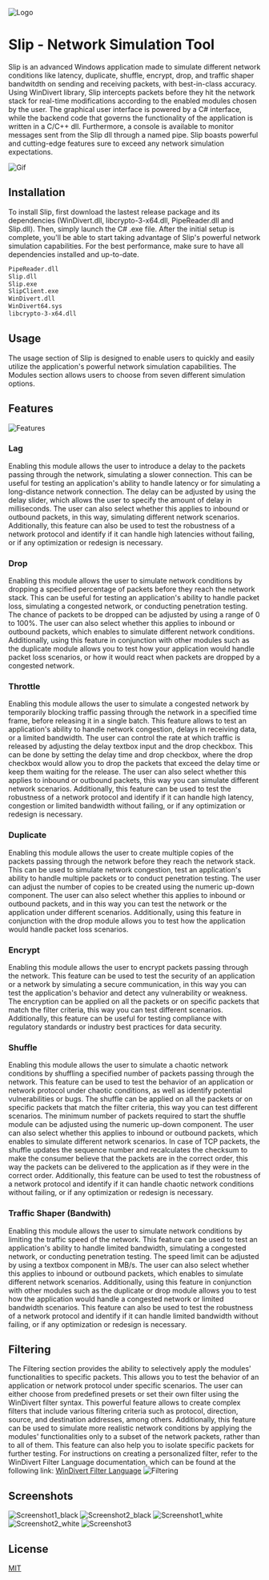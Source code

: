 
![Logo](https://github.com/rmdezz/Slip---Network-Simulation-Tool/blob/master/logo_png.png)


# Slip - Network Simulation Tool

Slip is an advanced Windows application made to simulate different network conditions like latency, duplicate, shuffle, encrypt, drop, and traffic shaper bandwitdth on sending and receiving packets, with best-in-class accuracy. Using WinDivert library, Slip intercepts packets before they hit the network stack for real-time modifications according to the enabled modules chosen by the user. The graphical user interface is powered by a C# interface, while the backend code that governs the functionality of the application is written in a C/C++ dll. Furthermore, a console is available to monitor messages sent from the Slip dll through a named pipe. Slip boasts powerful and cutting-edge features sure to exceed any network simulation expectations.

![Gif](https://github.com/rmdezz/Slip---Network-Simulation-Tool/blob/master/demo.gif)



## Installation
To install Slip, first download the lastest release package and its dependencies (WinDivert.dll, libcrypto-3-x64.dll, PipeReader.dll and Slip.dll). Then, simply launch the C# .exe file. After the initial setup is complete, you'll be able to start taking advantage of Slip's powerful network simulation capabilities. For the best performance, make sure to have all dependencies installed and up-to-date.
```bash
PipeReader.dll
Slip.dll
Slip.exe
SlipClient.exe
WinDivert.dll
WinDivert64.sys
libcrypto-3-x64.dll
```
    
## Usage
The usage section of Slip is designed to enable users to quickly and easily utilize the application's powerful network simulation capabilities. The Modules section allows users to choose from seven different simulation options.

## Features
![Features](https://github.com/rmdezz/Slip---Network-Simulation-Tool/blob/master/screenshots/Screenshot%202023-01-10%20213315.jpg)
### Lag
Enabling this module allows the user to introduce a delay to the packets passing through the network, simulating a slower connection. This can be useful for testing an application's ability to handle latency or for simulating a long-distance network connection. The delay can be adjusted by using the delay slider, which allows the user to specify the amount of delay in milliseconds. The user can also select whether this applies to inbound or outbound packets, in this way, simulating different network scenarios. Additionally, this feature can also be used to test the robustness of a network protocol and identify if it can handle high latencies without failing, or if any optimization or redesign is necessary.
### Drop
Enabling this module allows the user to simulate network conditions by dropping a specified percentage of packets before they reach the network stack. This can be useful for testing an application's ability to handle packet loss, simulating a congested network, or conducting penetration testing. The chance of packets to be dropped can be adjusted by using a range of 0 to 100%. The user can also select whether this applies to inbound or outbound packets, which enables to simulate different network conditions. Additionally, using this feature in conjunction with other modules such as the duplicate module allows you to test how your application would handle packet loss scenarios, or how it would react when packets are dropped by a congested network.
### Throttle
Enabling this module allows the user to simulate a congested network by temporarily blocking traffic passing through the network in a specified time frame, before releasing it in a single batch. This feature allows to test an application's ability to handle network congestion, delays in receiving data, or a limited bandwidth. The user can control the rate at which traffic is released by adjusting the delay textbox input and the drop checkbox. This can be done by setting the delay time and drop checkbox, where the drop checkbox would allow you to drop the packets that exceed the delay time or keep them waiting for the release. The user can also select whether this applies to inbound or outbound packets, this way you can simulate different network scenarios. Additionally, this feature can be used to test the robustness of a network protocol and identify if it can handle high latency, congestion or limited bandwidth without failing, or if any optimization or redesign is necessary.
### Duplicate
Enabling this module allows the user to create multiple copies of the packets passing through the network before they reach the network stack. This can be used to simulate network congestion, test an application's ability to handle multiple packets or to conduct penetration testing. The user can adjust the number of copies to be created using the numeric up-down component. The user can also select whether this applies to inbound or outbound packets, and in this way you can test the network or the application under different scenarios. Additionally, using this feature in conjunction with the drop module allows you to test how the application would handle packet loss scenarios.
### Encrypt
Enabling this module allows the user to encrypt packets passing through the network. This feature can be used to test the security of an application or a network by simulating a secure communication, in this way you can test the application's behavior and detect any vulnerability or weakness. The encryption can be applied on all the packets or on specific packets that match the filter criteria, this way you can test different scenarios. Additionally, this feature can be useful for testing compliance with regulatory standards or industry best practices for data security.
### Shuffle
Enabling this module allows the user to simulate a chaotic network conditions by shuffling a specified number of packets passing through the network. This feature can be used to test the behavior of an application or network protocol under chaotic conditions, as well as identify potential vulnerabilities or bugs. The shuffle can be applied on all the packets or on specific packets that match the filter criteria, this way you can test different scenarios. The minimum number of packets required to start the shuffle module can be adjusted using the numeric up-down component. The user can also select whether this applies to inbound or outbound packets, which enables to simulate different network scenarios. In case of TCP packets, the shuffle updates the sequence number and recalculates the checksum to make the consumer believe that the packets are in the correct order, this way the packets can be delivered to the application as if they were in the correct order. Additionally, this feature can be used to test the robustness of a network protocol and identify if it can handle chaotic network conditions without failing, or if any optimization or redesign is necessary.
### Traffic Shaper (Bandwith)
Enabling this module allows the user to simulate network conditions by limiting the traffic speed of the network. This feature can be used to test an application's ability to handle limited bandwidth, simulating a congested network, or conducting penetration testing. The speed limit can be adjusted by using a textbox component in MB/s. The user can also select whether this applies to inbound or outbound packets, which enables to simulate different network scenarios. Additionally, using this feature in conjunction with other modules such as the duplicate or drop module allows you to test how the application would handle a congested network or limited bandwidth scenarios. This feature can also be used to test the robustness of a network protocol and identify if it can handle limited bandwidth without failing, or if any optimization or redesign is necessary.


## Filtering
The Filtering section provides the ability to selectively apply the modules' functionalities to specific packets. This allows you to test the behavior of an application or network protocol under specific scenarios. The user can either choose from predefined presets or set their own filter using the WinDivert filter syntax. This powerful feature allows to create complex filters that include various filtering criteria such as protocol, direction, source, and destination addresses, among others. Additionally, this feature can be used to simulate more realistic network conditions by applying the modules' functionalities only to a subset of the network packets, rather than to all of them. This feature can also help you to isolate specific packets for further testing.
For instructions on creating a personalized filter, refer to the WinDivert Filter Language documentation, which can be found at the following link: [WinDivert Filter Language](https://reqrypt.org/windivert-doc.html#filter_language)
![Filtering](https://github.com/rmdezz/Slip---Network-Simulation-Tool/blob/master/screenshots/Screenshot%202023-01-10%20213215.jpg)

## Screenshots

![Screenshot1_black](https://github.com/rmdezz/Slip---Network-Simulation-Tool/blob/master/screenshots/Screenshot%202023-01-10%20213232.jpg)
![Screenshot2_black](https://github.com/rmdezz/Slip---Network-Simulation-Tool/blob/master/screenshots/Screenshot%202023-01-10%20213245.jpg)
![Screenshot1_white](https://github.com/rmdezz/Slip---Network-Simulation-Tool/blob/master/screenshots/Screenshot%202023-01-10%20213215.jpg)
![Screenshot2_white](https://github.com/rmdezz/Slip---Network-Simulation-Tool/blob/master/screenshots/Screenshot%202023-01-10%20213315.jpg)
![Screenshot3](https://github.com/rmdezz/Slip---Network-Simulation-Tool/blob/master/screenshots/Screenshot%202023-01-10%20213141.jpg)



## License

[MIT](https://choosealicense.com/licenses/mit/)

